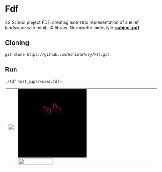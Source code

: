 # Fdf
42 School project FDF: creating isometric representation of a
relief landscape with miniLibX library. Norminette codestyle. 
[**subject.pdf**](fdf_subject.pdf)

## Cloning
```
git clone https://github.com/AchioteTory/Fdf.git
```


## Run
```
./fdf test_maps/<name.fdf>
```
<div>
    <table cellpadding="60" bordercolor="white">
      <tr>
          <td>
                <img src="gifs/mars_square.gif" align="right" width=100% height=100%/>
          </td>
          <td>
              <div>
                  <img src="gifs/heart_square.gif" bordercolor="white" width=50% height=50%/>
              </div>
              <div>
                  <img src="gifs/t1_square.gif"  width=50% height=50%/>
              </div>
          </td>
        </tr>
    </table>
</div>
